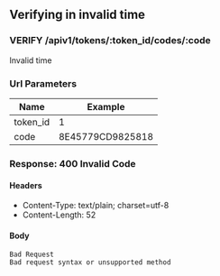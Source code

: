 ## Verifying in invalid time

### VERIFY /apiv1/tokens/:token_id/codes/:code

Invalid time

### Url Parameters

Name | Example
--- | ---
token_id | 1
code | 8E45779CD9825818

### Response: 400 Invalid Code

#### Headers

* Content-Type: text/plain; charset=utf-8
* Content-Length: 52

#### Body

```
Bad Request
Bad request syntax or unsupported method
```

